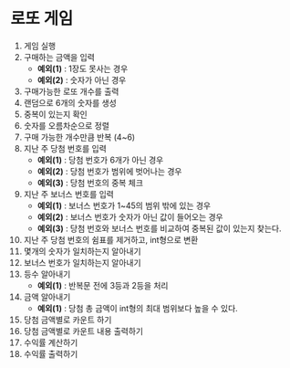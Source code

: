 # 로또 게임
1. 게임 실행
2. 구매하는 금액을 입력
    - **예외(1)** : 1장도 못사는 경우
    - **예외(2)** : 숫자가 아닌 경우
3. 구매가능한 로또 개수를 출력
4. 랜덤으로 6개의 숫자를 생성
5. 중복이 있는지 확인
6. 숫자를 오름차순으로 정렬
7. 구매 가능한 개수만큼 반복 (4~6)
8. 지난 주 당첨 번호를 입력
    - **예외(1)** : 당첨 번호가 6개가 아닌 경우
    - **예외(2)** : 당첨 번호가 범위에 벗어나는 경우
    - **예외(3)** : 당첨 번호의 중복 체크
9. 지난 주 보너스 번호를 입력
    - **예외(1)** : 보너스 번호가 1~45의 범위 밖에 있는 경우
    - **예외(2)** : 보너스 번호가 숫자가 아닌 값이 들어오는 경우
    - **예외(3)** : 당첨 번호와 보너스 번호를 비교하여 중복된 값이 있는지 찾는다.
10. 지난 주 당첨 번호의 쉼표를 제거하고, int형으로 변환
11. 몇개의 숫자가 일치하는지 알아내기
12. 보너스 번호가 일치하는지 알아내기
13. 등수 알아내기
    - **예외(1)** : 반복문 전에 3등과 2등을 처리
14. 금액 알아내기
    - **예외(1)** : 당첨 총 금액이 int형의 최대 범위보다 높을 수 있다.
15. 당첨 금액별로 카운트 하기
16. 당첨 금액별로 카운트 내용 출력하기
17. 수익률 계산하기
18. 수익률 출력하기